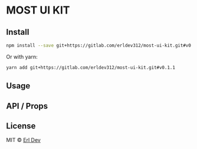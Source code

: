 # MOST UI KIT

## Install

```bash
npm install --save git+https://gitlab.com/erldev312/most-ui-kit.git#v0.1.1
```

Or with yarn:

```bash
yarn add git+https://gitlab.com/erldev312/most-ui-kit.git#v0.1.1
```

## Usage


## API / Props


## License

MIT © [Erl Dev](https://gitlab.com/erldev312)
